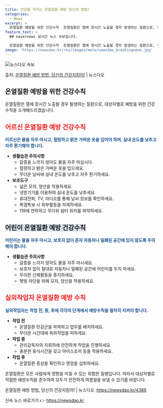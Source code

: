 ```yaml
---
title: 건강을 지키는 온열질환 예방 당신의 방법!
categories:
  - News
excerpt: >
  온열질환 예방을 위한 건강수칙  온열질환은 열에 장시간 노출될 경우 발생하는 질환으로, 두통, 어지럼, 근육…
feature_text: >
  ## navernews 실시간 뉴스 속보입니다.

  온열질환 예방을 위한 건강수칙  온열질환은 열에 장시간 노출될 경우 발생하는 질환으로, 두통, 어지럼, 근육…
image: 'https://newsdao.kr/res/images/meta/newsdao_breakingnews.jpg'
---
```


![뉴스다오 속보](https://newsdao.kr/res/images/meta/newsdao_breakingnews.jpg)

<p>출처: <a href="https://newsdao.kr/4386" rel="dofollow">온열질환 예방 방법, 당신의 건강지킴이!</a> | 뉴스다오</p>

<h2 data-ke-size="size26">온열질환 예방을 위한 건강수칙</h2>
<p data-ke-size="size16">온열질환은 열에 장시간 노출될 경우 발생하는 질환으로, 대상자별로 예방을 위한 건강수칙을 소개해드리겠습니다.</p>

<h2><b><span style="color: #ee2323;">어르신 온열질환 예방 건강수칙</span></b></h2>
<p data-ke-size="size16"><b><span style="color: #1a5490;">어르신은 물을 자주 마시고, 헐렁하고 밝은 가벼운 옷을 입어야 하며, 실내 온도를 낮추고 자주 환기해야 합니다.</span></b></p>
<ul>
<li><b>생활습관 주의사항</b>
  <ul>
    <li>갈증을 느끼지 않아도 물을 자주 마십시다.</li>
    <li>헐렁하고 밝은 가벼운 옷을 입으세요.</li>
    <li>무더운 날씨에 실내 온도를 낮추고 자주 환기하세요.</li>
  </ul>
</li>
<li><b>보조도구</b>
  <ul>
    <li>넓은 모자, 양산을 착용하세요.</li>
    <li>냉방기기를 이용하여 실내 온도를 낮추세요.</li>
    <li>휴대전화, TV, 라디오를 통해 날씨 정보를 확인하세요.</li>
    <li>폭염특보 시 외부활동을 자제하세요.</li>
    <li>119에 연락하고 무더위 쉼터 위치를 파악하세요.</li>
  </ul>
</li>
</ul>

<h2><b><span style="background-color: #21538527;">어린이 온열질환 예방 건강수칙</span></b></h2>
<p data-ke-size="size16"><b><span style="color: #1a5490;">어린이는 물을 자주 마시고, 보호자 없이 혼자 자동차나 밀폐된 공간에 있지 않도록 주의해야 합니다.</span></b></p>
<ul>
<li><b>생활습관 주의사항</b>
  <ul>
    <li>갈증을 느끼지 않아도 물을 자주 마시세요.</li>
    <li>보호자 없이 절대로 자동차나 밀폐된 공간에 어린이를 두지 마세요.</li>
    <li>무리한 신체활동을 중지하세요.</li>
    <li>햇빛 차단을 위해 모자, 양산을 착용하세요.</li>
  </ul>
</li>
</ul>

<h2><b><span style="color: #ee2323;">실외작업자 온열질환 예방 수칙</span></b></h2>
<p data-ke-size="size16"><b><span style="color: #1a5490;">실외작업자는 작업 전, 중, 후에 각각의 단계에서 예방수칙을 철저히 지켜야 합니다.</span></b></p>
<ul>
<li><b>작업 전</b>
  <ul>
    <li>온열질환 민감군을 파악하고 업무를 배치하세요.</li>
    <li>무더운 시간대에 옥외작업을 피하세요.</li>
  </ul>
</li>
<li><b>작업 중</b>
  <ul>
    <li>관리감독자의 지휘하에 안전하게 작업을 진행하세요.</li>
    <li>충분한 휴식시간을 갖고 아이스조끼 등을 착용하세요.</li>
  </ul>
</li>
<li><b>작업 후</b>
  <ul>
    <li>온열질환 증상을 확인하고 영양을 섭취하세요.</li>
  </ul>
</li>
</ul>

<p data-ke-size="size16">온열질환은 모든 사람에게 영향을 미칠 수 있는 위험한 질병입니다. 따라서 대상자별로 적절한 예방수칙을 준수하여 모두가 안전하게 여름철을 보낼 수 있기를 바랍니다.</p>
<p data-ke-size="size16"></p>
<p data-ke-size="size16">온열질환 예방 방법, 당신의 건강지킴이! | 뉴스다오 :<a href="https://newsdao.kr/4386">https://newsdao.kr/4386</a></p> 

신속 뉴스 바로가기 👉 <a href="https://newsdao.kr" rel="dofollow">https://newsdao.kr</a>


